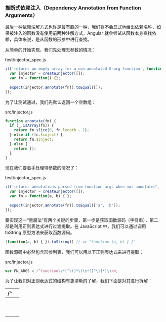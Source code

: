 ### 推断式依赖注入（Dependency Annotation from Function Arguments）

最后一种依赖注解方式也许是最有趣的一种，我们将不会显式地给出依赖名称，如果被注入的函数没有使用前两种注解方式，Angular 就会尝试从函数本身查找依赖，具体来说，是从函数的形参中进行查找。

从简单的开始实现，我们先处理无参数的情况：

test/injector\_spec.js

```js
it('returns an empty array for a non-annotated 0-arg function', function() {
  var injector = createInjector([]);
  var fn = function() {};
  
  expect(injector.annotate(fn)).toEqual([]);
});
```

为了让测试通过，我们先默认返回一个空数组：

src/injector.js

```js
function annotate(fn) {
  if (_.isArray(fn)) {
    return fn.slice(0, fn.length - 1);
  } else if (fn.$inject) {
    return fn.$inject;
  } else {
    return [];
  }
}
```

现在我们要着手处理带参数的情况了：

test/injector\_spec.js

```js
it('returns annotations parsed from function args when not annotated', function() {
  var injector = createInjector([]);
  var fn = function(a, b) { };
  
  expect(injector.annotate(fn)).toEqual(['a', 'b']);
});
```

要实现这一“黑魔法”有两个关键的步骤，第一步是获取函数源码（字符串），第二部是利用正则表达式进行过滤提取。在 JavaScript 中，我们可以通过调用 toString 原型方法来获取函数源码。

```js
(function(a, b) { }).toString() // => "function (a, b) { }"
```

函数源码中必然包含形参列表，我们可以用以下正则表达式来进行提取：

src/injector.js

```js
var FN_ARGS = /^function\s*[^\(]*\(\s*([^\)]*)\)/m;
```

为了让我们对正则表达式的结构有更清晰的了解，我们下面是对其进行拆解：

| /^ |  |
| :--- | :--- |
|  |  |
|  |  |
|  |  |
|  |  |
|  |  |
|  |  |
|  |  |
|  |  |
|  |  |
|  |  |



